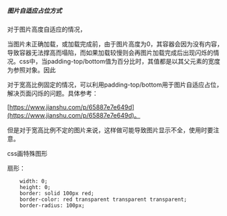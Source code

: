 ##### 图片自适应占位方式

对于图片高度自适应的情况，

当图片未正确加载，或加载完成前，由于图片高度为0，其容器会因为没有内容，导致容器无法撑高而塌陷，而如果加载较慢则会再图片加载完成后出现闪烁的情况。css中，当padding-top/bottom值为百分比时，其值都是以其父元素的宽度为参照对象。因此

对于宽高比例固定的情况，可以利用padding-top/bottom用于图片自适应占位，解决页面闪烁的问题。具体参考：

[https://www.jianshu.com/p/65887e7e649d](https://www.jianshu.com/p/65887e7e649d)。

但是对于宽高比例不定的图片来说，这样做可能导致图片显示不全，使用时要注意。

css画特殊图形

扇形：

```
    width: 0;
    height: 0;
    border: solid 100px red;
    border-color: red transparent transparent transparent;
    border-radius: 100px;
```



